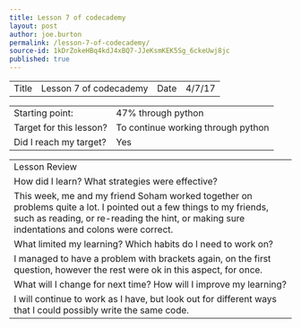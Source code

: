 ```yaml
---
title: Lesson 7 of codecademy
layout: post
author: joe.burton
permalink: /lesson-7-of-codecademy/
source-id: 1kDrZokeHBq4kdJ4xBQ7-JJeKsmKEK5Sg_6ckeUwj8jc
published: true
---
```

<table>
  <tr>
    <td>Title</td>
    <td>Lesson 7 of codecademy</td>
    <td>Date</td>
    <td>4/7/17</td>
  </tr>
</table>


<table>
  <tr>
    <td>Starting point:</td>
    <td>47% through python</td>
  </tr>
  <tr>
    <td>Target for this lesson?</td>
    <td>To continue working through python</td>
  </tr>
  <tr>
    <td>Did I reach my target?</td>
    <td> Yes</td>
  </tr>
</table>


<table>
  <tr>
    <td>Lesson Review</td>
  </tr>
  <tr>
    <td>
How did I learn? What strategies were effective? </td>
  </tr>
  <tr>
    <td>
This week, me and my friend Soham worked together on problems quite a lot. I pointed out a few things to my friends, such as reading, or re-reading the hint, or making sure indentations and colons were correct.</td>
  </tr>
  <tr>
    <td>What limited my learning? Which habits do I need to work on? </td>
  </tr>
  <tr>
    <td>
I managed to have a problem with brackets again, on the first question, however the rest were ok in this aspect, for once.
</td>
  </tr>
  <tr>
    <td>What will I change for next time? How will I improve my learning?</td>
  </tr>
  <tr>
    <td>
I will continue to work as I have, but look out for different ways that I could possibly write the same code.</td>
  </tr>
</table>


